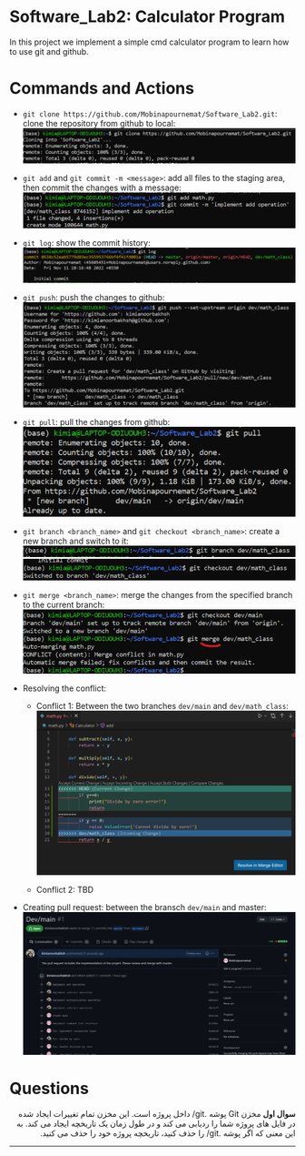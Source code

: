 # Software_Lab2: Calculator Program
In this project we implement a simple cmd calculator program to learn how to use git and github.

# Commands and Actions
- `git clone https://github.com/Mobinapournemat/Software_Lab2.git`: clone the repository from github to local:
    ![](screenshots/clone.png)

- `git add` and `git commit -m <message>`: add all files to the staging area, then commit the changes with a message:
    ![](screenshots/add_commit.png)

- `git log`: show the commit history:
    ![](screenshots/log.png) 

- `git push`: push the changes to github:
    ![](screenshots/push.png)

- `git pull`: pull the changes from github:
    ![](screenshots/pull.png)

- `git branch <branch_name>` and `git checkout <branch_name>`: create a new branch and switch to it:
    ![](screenshots/branch.png)
    ![](screenshots/checkout.png)

- `git merge <branch_name>`: merge the changes from the specified branch to the current branch:
    ![](screenshots/merge.png)

- Resolving the conflict: 
    - Conflict 1: Between the two branches `dev/main` and `dev/math_class`:
    ![](screenshots/conflict.png)

    - Conflict 2: TBD

- Creating pull request: between the bransch `dev/main` and master:
    ![](screenshots/pullrequest.png)


# Questions
<div dir="rtl">
<b> سوال اول</b>
مخزن Git پوشه .git/ داخل پروژه است. این مخزن تمام تغییرات ایجاد شده در فایل های پروژه شما را ردیابی می کند و در طول زمان یک تاریخچه ایجاد می کند. به این معنی که اگر پوشه .git/ را حذف کنید، تاریخچه پروژه خود را حذف می کنید.
<hr>

</div>